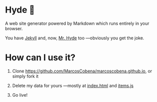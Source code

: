 # Hyde 👹

A web site generator powered by Markdown which runs entirely in your browser.

You have [Jekyll](https://github.com/jekyll/jekyll) and, now, [Mr. Hyde](https://github.com/MarcosCobena/marcoscobena.github.io) too —obviously you get the joke.

# How can I use it?

1.  Clone <https://github.com/MarcosCobena/marcoscobena.github.io>, or simply fork it

2.  Delete my data for yours —mostly at [index.html](https://github.com/MarcosCobena/marcoscobena.github.io/blob/master/index.html) and [items.js](https://github.com/MarcosCobena/marcoscobena.github.io/blob/master/items/items.js)

3.  Go live!
